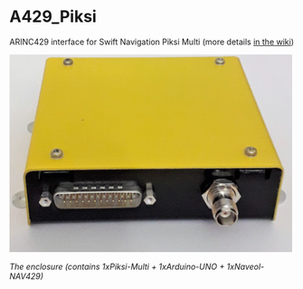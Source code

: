 # A429_Piksi
ARINC429 interface for Swift Navigation Piksi Multi (more details [in the wiki](https://github.com/Art-ut-Kia/A429_Piksi/wiki))

<img src="https://raw.githubusercontent.com/Art-ut-Kia/A429_Piksi/master/wiki%20illustrations/Piksi429_box.png"
width="500">

*The enclosure (contains 1xPiksi-Multi + 1xArduino-UNO + 1xNaveol-NAV429)*

